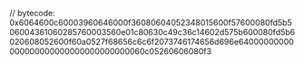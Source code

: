  // bytecode: 0x6064600c60003960646000f36080604052348015600f57600080fd5b506004361060285760003560e01c80630c49c36c14602d575b600080fd5b6020608052600f60a0527f68656c6c6f2073746174656d696e64000000000000000000000000000000000060c05260606080f3
